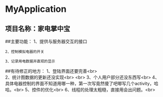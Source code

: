 # MyApplication

项目名称：家电掌中宝
-------

##主要功能：
	1、提供与服务器交互的接口                           

	2、控制模拟电器的开关                            

	3、记录用电数据并直观的显示 
         
##有待修正的地方：
1、登陆界面还要完善\<br>                            
2、统计图数据的更新还没实现\<br>                               \<br>
3、个人用户部分还没东西写\<br>
4、具体电器控制的界面不知道用哪一种，第一次写竟然傻了吧唧写几个activity，哈哈。\<br>
5、控件的优化\<br>
6、线程的处理太粗糙，直接用会出问题。\<br>
 
              
